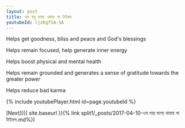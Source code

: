 ```yaml
---
layout: post
title: ওম বসু ভাগ্য নামায গা টাইমস
youtubeId: ljzKgfSA-SA
---
```

 
 
Helps get goodness, bliss and peace and God's blessings
 
Helps remain focused, help generate inner energy 
 
Helps boost physical and mental health 
 
Helps remain grounded and generates a sense of gratitude towards the greater power 
 
Helps reduce bad karma
 
 
 
 


{% include youtubePlayer.html id=page.youtubeId %}
 
[Next]({{ site.baseurl }}{% link  split1/_posts/2017-04-10-ওম মহা ভাগ্য নামায গা টাইমস.md%})
 
